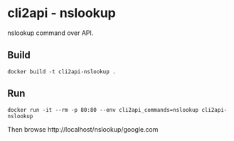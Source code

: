# cli2api - nslookup

nslookup command over API.

## Build
```
docker build -t cli2api-nslookup .
```

## Run
```
docker run -it --rm -p 80:80 --env cli2api_commands=nslookup cli2api-nslookup
```
Then browse http://localhost/nslookup/google.com